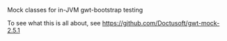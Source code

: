 Mock classes for in-JVM gwt-bootstrap testing

To see what this is all about, see https://github.com/Doctusoft/gwt-mock-2.5.1
